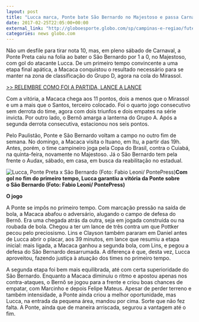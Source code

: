 ```yaml
---
layout: post
title: "Lucca marca, Ponte bate São Bernardo no Majestoso e passa Carnaval na boa"
date: 2017-02-25T22:05:00+00:00
external_link: "http://globoesporte.globo.com/sp/campinas-e-regiao/futebol/campeonato-paulista/noticia/2017/02/lucca-marca-ponte-bate-sao-bernardo-no-majestoso-e-passa-carnaval-na-boa.html"
categories: news globo.com
---
```

Não um desfile para tirar nota 10, mas, em pleno sábado de Carnaval, a Ponte Preta caiu na folia ao bater o São Bernardo por 1 a 0, no Majestoso, com gol do atacante Lucca. De um primeiro tempo convincente a uma etapa final apática, a Macaca conquistou o resultado necessário para se manter na zona de classificação do Grupo D, agora na cola do Mirassol.&nbsp;

[\>\> RELEMBRE COMO FOI A PARTIDA, LANCE A LANCE](http://globoesporte.globo.com/sp/campinas-e-regiao/futebol/campeonato-paulista/jogo/25-02-2017/ponte-preta-sao-bernardo/)  
  
Com a vitória, a Macaca chega aos 11 pontos, dois a menos que o Mirassol e um a mais que o Santos, terceiro colocado. Foi o quarto jogo consecutivo sem derrota do time, agora com dois triunfos e dois empates na série invicta. Por outro lado, o Bernô amarga a lanterna do Grupo A. Após a segunda derrota consecutiva, estacionou nos seis pontos.&nbsp;  
  
Pelo Paulistão, Ponte e São Bernardo voltam a campo no outro fim de semana. No domingo, a Macaca visita o Ituano, em Itu, a partir das 19h. Antes, porém, o time campineiro joga pela Copa do Brasil, contra o Cuiabá, na quinta-feira, novamente no Majestoso. Já o São Bernardo tem pela frente o Audax, sábado, em casa, em busca da reabilitação no estadual.&nbsp;

 ![Lucca, Ponte Preta x São Bernardo (Foto: Fabio Leoni/ PontePress)](http://s2.glbimg.com/2L0sXU9RH7L2xG77lRnwK6z0Za0=/0x15:1000x537/690x360/s.glbimg.com/es/ge/f/original/2017/02/25/lucca.2.jpg "Lucca, Ponte Preta x São Bernardo (Foto: Fabio Leoni/ PontePress)")**Com gol no fim do primeiro tempo, Lucca garantiu a vitória da Ponte sobre o&nbsp;São Bernardo (Foto: Fabio Leoni/ PontePress)**

**O jogo**  
  
A Ponte se impôs no primeiro tempo. Com marcação pressão na saída de bola, a Macaca abafou o adversário, alugando o campo de defesa do Bernô. Era uma chegada atrás da outra, seja em jogada construída ou na roubada de bola. Chegou a ter um lance de três contra um que Pottker pecou pelo preciosismo. Lins e Clayson também pararam em Daniel antes de Lucca abrir o placar, aos 39 minutos, em lance que resumiu a etapa inicial: mais ligada, a Macaca ganhou a segunda bola, com Lins, e pegou a defesa do São Bernardo desarrumada. A diferença é que, desta vez, Lucca aproveitou, fazendo justiça à atuação dos times no primeiro tempo.&nbsp;  
  
A segunda etapa foi bem mais equilibrada, até com certa superioridade do São Bernardo. Enquanto a Macaca diminuiu o ritmo e apostou apenas nos contra-ataques, o Bernô se jogou para a frente e criou boas chances de empatar, com Marcinho e depois Felipe Mateus. Apesar de perder terreno e também intensidade, a Ponte ainda criou a melhor oportunidade, mas Lucca, na entrada da pequena área, mandou por cima. Sorte que não fez falta. A Ponte, ainda que de maneira arriscada, segurou a vantagem até o fim.&nbsp;

